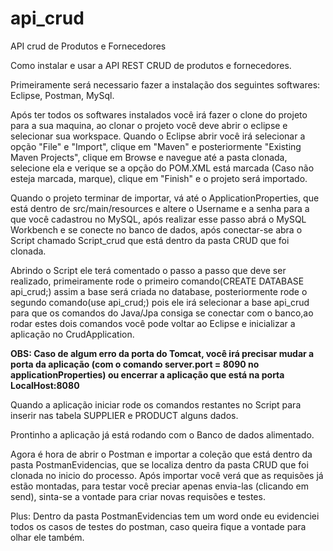 # api_crud
API crud de Produtos e Fornecedores

Como instalar e usar a API REST CRUD de produtos e fornecedores.

Primeiramente será necessario fazer a instalação dos seguintes softwares: Eclipse, Postman, MySql.

Após ter todos os softwares instalados você irá fazer o clone do projeto para a sua maquina, ao clonar o projeto você deve abrir o eclipse e selecionar sua workspace. Quando o Eclipse abrir você irá selecionar a opção "File" e "Import", clique em "Maven" e posteriormente "Existing Maven Projects", clique em Browse e navegue até a pasta clonada, selecione ela e verique se a opção do POM.XML está marcada (Caso não esteja marcada, marque), clique em "Finish" e o projeto será importado.

Quando o projeto terminar de importar, vá até o ApplicationProperties, que está dentro de src/main/resources e altere o Username e a senha para a que você cadastrou no MySQL, após realizar esse passo abrá o MySQL Workbench e se conecte no banco de dados, após conectar-se abra o Script chamado Script_crud que está dentro da pasta CRUD que foi clonada.

Abrindo o Script ele terá comentado o passo a passo que deve ser realizado, primeiramente rode o primeiro comando(CREATE DATABASE api_crud;) assim a base será criada no database, posteriormente rode o segundo comando(use api_crud;) pois ele irá selecionar a base api_crud para que os comandos do Java/Jpa consiga se conectar com o banco,ao rodar estes dois comandos você pode voltar ao Eclipse e inicializar a aplicação no CrudApplication.

****OBS: Caso de algum erro da porta do Tomcat, você irá precisar mudar a porta da aplicação (com o comando server.port = 8090 no applicationProperties) ou encerrar a aplicação que está na porta LocalHost:8080****

Quando a aplicação iniciar rode os comandos restantes no Script para inserir nas tabela SUPPLIER e PRODUCT alguns dados.

Prontinho a aplicação já está rodando com o Banco de dados alimentado.

Agora é hora de abrir o Postman e importar a coleção que está dentro da pasta PostmanEvidencias, que se localiza dentro da pasta CRUD que foi clonada no inicio do processo. Após importar você verá que as requisões já estão montadas, para testar você preciar apenas envia-las (clicando em send), sinta-se a vontade para criar novas requisões e testes. 

Plus: Dentro da pasta PostmanEvidencias tem um word onde eu evidenciei todos os casos de testes do postman, caso queira fique a vontade para olhar ele também.
